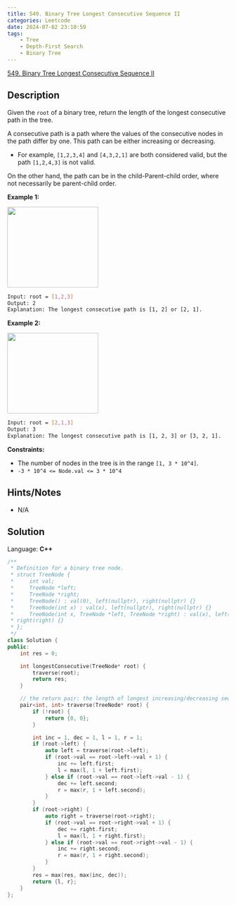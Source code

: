 ```yaml
---
title: 549. Binary Tree Longest Consecutive Sequence II
categories: Leetcode
date: 2024-07-02 23:10:59
tags:
    - Tree
    - Depth-First Search
    - Binary Tree
---
```


[549. Binary Tree Longest Consecutive Sequence II](https://leetcode.com/problems/binary-tree-longest-consecutive-sequence-ii/description/)

## Description

Given the `root` of a binary tree, return the length of the longest consecutive path in the tree.

A consecutive path is a path where the values of the consecutive nodes in the path differ by one. This path can be either increasing or decreasing.

- For example, `[1,2,3,4]` and `[4,3,2,1]` are both considered valid, but the path `[1,2,4,3]` is not valid.

On the other hand, the path can be in the child-Parent-child order, where not necessarily be parent-child order.

**Example 1:**

<img alt="" src="https://assets.leetcode.com/uploads/2021/03/14/consec2-1-tree.jpg" style="width: 207px; height: 183px;">

```bash
Input: root = [1,2,3]
Output: 2
Explanation: The longest consecutive path is [1, 2] or [2, 1].
```

**Example 2:**

<img alt="" src="https://assets.leetcode.com/uploads/2021/03/14/consec2-2-tree.jpg" style="width: 207px; height: 183px;">

```bash
Input: root = [2,1,3]
Output: 3
Explanation: The longest consecutive path is [1, 2, 3] or [3, 2, 1].
```

**Constraints:**

- The number of nodes in the tree is in the range `[1, 3 * 10^4]`.
- `-3 * 10^4 <= Node.val <= 3 * 10^4`

## Hints/Notes

- N/A

## Solution

Language: **C++**

```C++
/**
 * Definition for a binary tree node.
 * struct TreeNode {
 *     int val;
 *     TreeNode *left;
 *     TreeNode *right;
 *     TreeNode() : val(0), left(nullptr), right(nullptr) {}
 *     TreeNode(int x) : val(x), left(nullptr), right(nullptr) {}
 *     TreeNode(int x, TreeNode *left, TreeNode *right) : val(x), left(left),
 * right(right) {}
 * };
 */
class Solution {
public:
    int res = 0;

    int longestConsecutive(TreeNode* root) {
        traverse(root);
        return res;
    }

    // the return pair: the length of longest increasing/decreasing sequence at root
    pair<int, int> traverse(TreeNode* root) {
        if (!root) {
            return {0, 0};
        }

        int inc = 1, dec = 1, l = 1, r = 1;
        if (root->left) {
            auto left = traverse(root->left);
            if (root->val == root->left->val + 1) {
                inc += left.first;
                l = max(l, 1 + left.first);
            } else if (root->val == root->left->val - 1) {
                dec += left.second;
                r = max(r, 1 + left.second);
            }
        }
        if (root->right) {
            auto right = traverse(root->right);
            if (root->val == root->right->val + 1) {
                dec += right.first;
                l = max(l, 1 + right.first);
            } else if (root->val == root->right->val - 1) {
                inc += right.second;
                r = max(r, 1 + right.second);
            }
        }
        res = max(res, max(inc, dec));
        return {l, r};
    }
};
```
